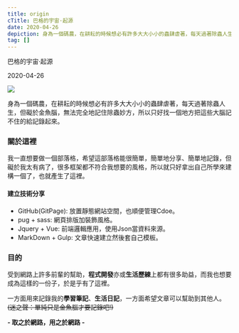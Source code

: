 ```yaml
---
title: origin
cTitle: 巴格的宇宙·起源
date: 2020-04-26
depiction: 身為一個碼農，在耕耘的時候想必有許多大大小小的蟲肆虐著，每天過著除蟲人生，但礙於金魚腦，無法完全地記住除蟲妙方，所以只好找一個地方把這些大腦記不住的給記錄起來。
tag: []
---
```

<!--@@master=../../../../../layout.html-->

<!--@@block=webTitle-->

<title>巴格的宇宙·起源~巴格.生活日記•學習筆記</title>

<!--@@close-->

<!--@@block=contentTitle-->

<p class='theme-title'>巴格的宇宙·起源</p>
<p class='time-mark'>2020-04-26</p>

<!--@@close-->

<!--@@block=depiction-->

<img src='./origin.jpg'>
<p class='depiction'>身為一個碼農，在耕耘的時候想必有許多大大小小的蟲肆虐著，每天過著除蟲人生，但礙於金魚腦，無法完全地記住除蟲妙方，所以只好找一個地方把這些大腦記不住的給記錄起來。</p>

<!--@@close-->

<!--@@block=content-->

### 關於這裡
我一直想要做一個部落格，希望這部落格能很簡單，簡單地分享、簡單地記錄，但礙於我太有病了，很多框架都不符合我想要的風格，所以就只好拿出自己所學來建構一個了，也就產生了這裡。

#### 建立技術分享
* GitHub(GitPage): 放置靜態網站空間，也順便管理Cdoe。
* pug + sass: 網頁排版加裝飾風格。
* Jquery + Vue: 前端邏輯應用，使用Json當資料來源。
* MarkDown + Gulp: 文章快速建立然後套自己模板。

### 目的
受到網路上許多前輩的幫助，**程式開發**亦或**生活歷練**上都有很多助益，而我也想要成為這樣的一份子，於是乎有了這裡。

一方面用來記錄我的**學習筆記**、**生活日記**，一方面希望文章可以幫助到其他人。
~~(迷之聲：單純只是金魚腦才要記錄吧!)~~

**- 取之於網路，用之於網路 -**

<!--@@close-->